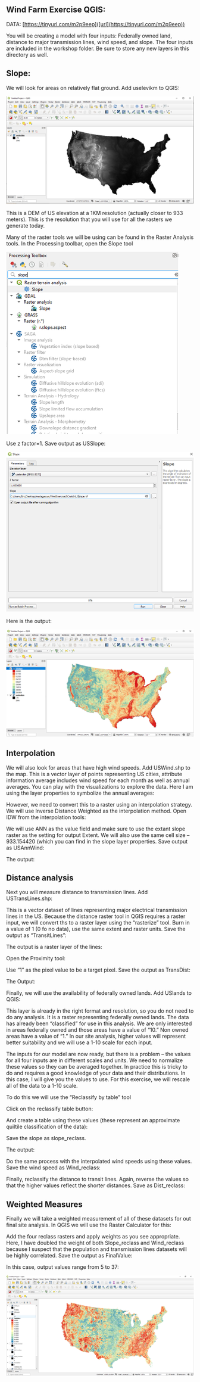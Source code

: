## Wind Farm Exercise QGIS:

DATA:   [https://tinyurl.com/m2p9eep]([url](https://tinyurl.com/m2p9eep))

You will be creating a model with four inputs: Federally owned land, distance to major transmission lines, wind speed, and slope. The four inputs are included in the workshop folder.  Be sure to store any new layers in this directory as well.

## Slope:

We will look for areas on relatively flat ground.  Add uselevikm to QGIS:

![Elevation]

This is a DEM of US elevation at a 1KM resolution (actually closer to 933 meters).  This is the resolution that you will use for all the rasters we generate today.

Many of the raster tools we will be using can be found in the Raster Analysis tools.  In the Processing toolbar, open the Slope tool

![sloptool]

Use z factor=1.  Save output as USSlope:

![slope2]

Here is the output:

![slope3]
 
## Interpolation

We will also look for areas that have high wind speeds.  Add USWind.shp to the map.  This is a vector layer of points representing US cities, attribute information average includes wind speed for each month as well as annual averages.  You can play with the visualizations to explore the data.  Here I am using the layer properties to symbolize the annual averages: 


However, we need to convert this to a raster using an interpolation strategy.  We will use Inverse Distance Weighted as the interpolation method. Open IDW from the interpolation tools:

We will use ANN as the value field and make sure to use the extant slope raster as the setting for output Extent. We will also use the same cell size – 933.154420 (which you can find in the slope layer properties. Save output as USAnnWind:
 
The output:


## Distance analysis

Next you will measure distance to transmission lines.  Add USTransLines.shp:


This is a vector dataset of lines representing major electrical transmission lines in the US.  Because the distance raster tool in QGIS requires a raster input, we will convert ths to a raster layer using the “rasterize” tool.  Burn in a value of 1 (0 fo no data), use the same extent and raster units.  Save the output as “TransitLines”:


The output is a raster layer of the lines:


Open the Proximity tool:

Use “1” as the pixel value to be a target pixel.  Save the output as TransDist:

The Output:

Finally, we will use the availability of federally owned lands. Add USlands to QGIS:

This layer is already in the right format and resolution, so you do not need to do any analysis.  It is a raster representing federally owned lands.  The data has already been “classified” for use in this analysis.  We are only interested in areas federally owned and those areas have a value of “10.”  Non owned areas have a value of “1.”  In our site analysis, higher values will represent better suitability and we will use a 1-10 scale for each input.

The inputs for our model are now ready, but there is a problem – the values for all four inputs are in different scales and units.  We need to normalize these values so they can be averaged together.  In practice this is tricky to do and requires a good knowledge of your data and their distributions. In this case, I will give you the values to use.  For this exercise, we will rescale all of the data to a 1-10 scale. 

To do this we will use the “Reclassify by table” tool


Click on the reclassify table button:

And create a table using these values (these represent an approximate quiltile classification of the data):

Save the slope as slope_reclass.

The output:

Do the same process with the interpolated wind speeds using these values.  Save the wind speed as Wind_reclass:


Finally, reclassify the distance to transit lines. Again, reverse the values so that the higher values reflect the shorter distances.  Save as Dist_reclass:


## Weighted Measures

Finally we will take a weighted measurement of all of these datasets for out final site analysis.  In QGIS we will use the Raster Calculator for this:


Add the four reclass rasters and apply weights as you see appropriate.  Here, I have doubled the weight of both Slope_reclass and Wind_reclass because I suspect that the population and transmission lines datasets will be highly correlated.  Save the output as FinalValue:

In this case, output values range from 5 to 37:

![finavValue]

[Elevation]: Images/QGIS_Raster_SiteSuitability_Exercise/Elevation.png
[sloptool]: Images/QGIS_Raster_SiteSuitability_Exercise/sloptool.png
[slope2]: Images/QGIS_Raster_SiteSuitability_Exercise/slope2.png
[slope3]: Images/QGIS_Raster_SiteSuitability_Exercise/slope3.png
[wind1]: Images/QGIS_Raster_SiteSuitability_Exercise/wind1.png
[idw]: Images/QGIS_Raster_SiteSuitability_Exercise/idw.png
[idw2]: Images/QGIS_Raster_SiteSuitability_Exercise/idw2.png
[idw3]: Images/QGIS_Raster_SiteSuitability_Exercise/idw3.png
[transitlines]: Images/QGIS_Raster_SiteSuitability_Exercise/transitlines.png
[rasterize]: Images/QGIS_Raster_SiteSuitability_Exercise/rasterize.png
[transitlines2]: Images/QGIS_Raster_SiteSuitability_Exercise/transitlines2.png
[prox1]: Images/QGIS_Raster_SiteSuitability_Exercise/prox1.png
[TransDist]: Images/QGIS_Raster_SiteSuitability_Exercise/TransDist.png
[distc]: Images/QGIS_Raster_SiteSuitability_Exercise/distc.png
[lands]: Images/QGIS_Raster_SiteSuitability_Exercise/lands.png
[reclassifytool]: Images/QGIS_Raster_SiteSuitability_Exercise/reclassifytool.png
[reclass2]: Images/QGIS_Raster_SiteSuitability_Exercise/reclass2.png
[reclassify3]: Images/QGIS_Raster_SiteSuitability_Exercise/reclassify3.png
[reclassslope]: Images/QGIS_Raster_SiteSuitability_Exercise/reclassslope.png
[reclasswind1]: Images/QGIS_Raster_SiteSuitability_Exercise/reclasswind1.png
[reclasswind2]: Images/QGIS_Raster_SiteSuitability_Exercise/reclasswind2.png
[windreclass]: Images/QGIS_Raster_SiteSuitability_Exercise/windreclass.png
[distreclass2]: Images/QGIS_Raster_SiteSuitability_Exercise/distreclass2.png
[Roadreclass]: Images/QGIS_Raster_SiteSuitability_Exercise/Roadreclass.png
[rastercalculator]: Images/QGIS_Raster_SiteSuitability_Exercise/rastercalculator.png
[calc]: Images/QGIS_Raster_SiteSuitability_Exercise/calc.png
[finavValue]: Images/QGIS_Raster_SiteSuitability_Exercise/finavValue.png


